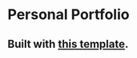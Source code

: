 # Personal Portfolio

## **Built with <a href="https://muhammadmubeen17.github.io/simple-portfolio-website" target="_blank">this template</a>.**
